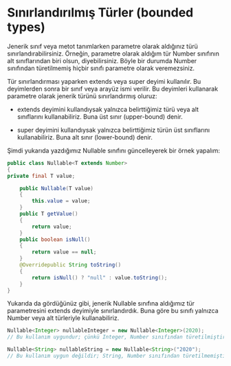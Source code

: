 # Sınırlandırılmış Türler (bounded types)

Jenerik sınıf veya metot tanımlarken parametre olarak aldığınız türü sınırlandırabilirsiniz.
Örneğin, parametre olarak aldığım tür Number sınıfının alt sınıflarından biri olsun, diyebilirsiniz.
Böyle bir durumda Number sınıfından türetilmemiş hiçbir sınıfı parametre olarak veremezsiniz.

Tür sınırlandırması yaparken extends veya super deyimi kullanılır.
Bu deyimlerden sonra bir sınıf veya arayüz ismi verilir.
Bu deyimleri kullanarak parametre olarak jenerik türünü sınırlandırmış oluruz:

- extends deyimini kullandıysak yalnızca belirttiğimiz türü veya alt sınıflarını kullanabiliriz. Buna üst sınır (upper-bound) denir.

- super deyimini kullandıysak yalnızca belirttiğimiz türün üst sınıflarını kullanabiliriz. Buna alt sınır (lower-bound) denir.

Şimdi yukarıda yazdığımız Nullable sınıfını güncelleyerek bir örnek yapalım:

````java
public class Nullable<T extends Number>
{
private final T value;

    public Nullable(T value)
    {
    	this.value = value;
    }
    public T getValue()
    {
    	return value;
    }
    public boolean isNull()
    {
    	return value == null;
    }
    @Overridepublic String toString()
    {
    	return isNull() ? "null" : value.toString();
    }
}
````

Yukarıda da gördüğünüz gibi, jenerik Nullable sınıfına aldığımız tür parametresini extends deyimiyle sınırlandırdık.
Buna göre bu sınıfı yalnızca Number veya alt türleriyle kullanabiliriz.

````java
Nullable<Integer> nullableInteger = new Nullable<Integer>(2020);
// Bu kullanım uygundur; çünkü Integer, Number sınıfından türetilmiştir

Nullable<String> nullableString = new Nullable<String>("2020");
// Bu kullanım uygun değildir; String, Number sınıfından türetilmemiştir
````